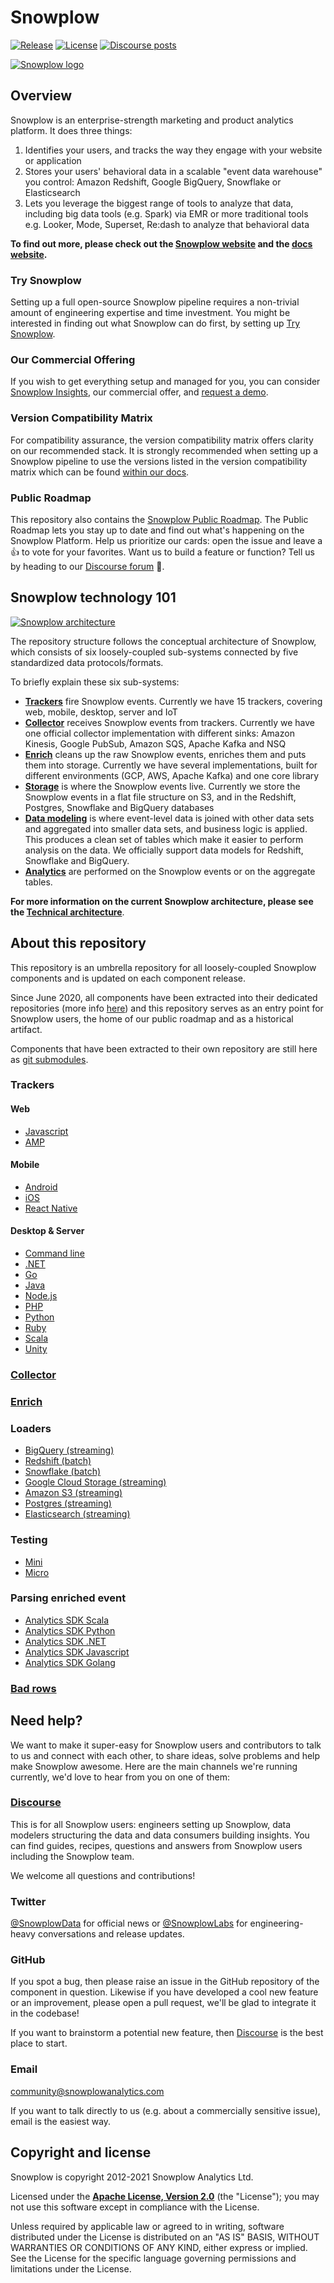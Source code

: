 # Snowplow

[![Release][release-badge]][release]
[![License][license-image]][license]
[![Discourse posts][discourse-image]][discourse]

[![Snowplow logo][logo-image]][website]

## Overview

Snowplow is an enterprise-strength marketing and product analytics platform. It does three things:

1. Identifies your users, and tracks the way they engage with your website or application
2. Stores your users' behavioral data in a scalable "event data warehouse" you control: Amazon Redshift, Google BigQuery, Snowflake or Elasticsearch
3. Lets you leverage the biggest range of tools to analyze that data, including big data tools (e.g. Spark) via EMR or more traditional tools e.g. Looker, Mode, Superset, Re:dash to analyze that behavioral data

**To find out more, please check out the [Snowplow website][website] and the [docs website][docs].**



### Try Snowplow

Setting up a full open-source Snowplow pipeline requires a non-trivial amount of engineering expertise and time investment.
You might be interested in finding out what Snowplow can do first, by setting up [Try Snowplow][try-snowplow].

### Our Commercial Offering
If you wish to get everything setup and managed for you, you can consider [Snowplow Insights][insights], our commercial offer, and [request a demo][request-a-demo].

### Version Compatibility Matrix

For compatibility assurance, the version compatibility matrix offers clarity on our recommended stack. It is strongly recommended when setting up a Snowplow pipeline to use the versions listed in the version compatibility matrix which can be found [within our docs][version-compatibility].

### Public Roadmap

This repository also contains the [Snowplow Public Roadmap][roadmap]. The Public Roadmap lets you stay up to date and find out what's happening on the Snowplow Platform. Help us prioritize our cards: open the issue and leave a 👍 to vote for your favorites. Want us to build a feature or function? Tell us by heading to our [Discourse forum][discourse] 💬.

## Snowplow technology 101

[![Snowplow architecture][architecture-image]][architecture]

The repository structure follows the conceptual architecture of Snowplow, which consists of six loosely-coupled sub-systems connected by five standardized data protocols/formats.

To briefly explain these six sub-systems:

* **[Trackers][trackers]** fire Snowplow events. Currently we have 15 trackers, covering web, mobile, desktop, server and IoT
* **[Collector][collector]** receives Snowplow events from trackers. Currently we have one official collector implementation with different sinks: Amazon Kinesis, Google PubSub, Amazon SQS, Apache Kafka and NSQ
* **[Enrich][enrich]** cleans up the raw Snowplow events, enriches them and puts them into storage. Currently we have several implementations, built for different environments (GCP, AWS, Apache Kafka) and one core library
* **[Storage][storage]** is where the Snowplow events live. Currently we store the Snowplow events in a flat file structure on S3, and in the Redshift, Postgres, Snowflake and BigQuery databases
* **[Data modeling][data-modeling]** is where event-level data is joined with other data sets and aggregated into smaller data sets, and business logic is applied. This produces a clean set of tables which make it easier to perform analysis on the data. We officially support data models for Redshift, Snowflake and BigQuery.
* **[Analytics][analytics-sdks]** are performed on the Snowplow events or on the aggregate tables.

**For more information on the current Snowplow architecture, please see the [Technical architecture][architecture]**.

## About this repository

This repository is an umbrella repository for all loosely-coupled Snowplow components and is updated on each component release.

Since June 2020, all components have been extracted into their dedicated repositories (more info [here][split-blogpost])
and this repository serves as an entry point for Snowplow users, the home of our public roadmap and as a historical artifact.

Components that have been extracted to their own repository are still here as [git submodules][submodules].

### Trackers

#### Web

* [Javascript](https://github.com/snowplow/snowplow-javascript-tracker)
* [AMP](https://docs.snowplowanalytics.com/docs/collecting-data/collecting-from-own-applications/google-amp-tracker/)

#### Mobile

* [Android](https://github.com/snowplow/snowplow-android-tracker)
* [iOS](https://github.com/snowplow/snowplow-objc-tracker)
* [React Native](https://github.com/snowplow-incubator/snowplow-react-native-tracker)

#### Desktop & Server

* [Command line](https://github.com/snowplow/snowplow-tracking-cli)
* [.NET](https://github.com/snowplow/snowplow-dotnet-tracker)
* [Go](https://github.com/snowplow/snowplow-golang-tracker)
* [Java](https://github.com/snowplow/snowplow-java-tracker)
* [Node.js](https://github.com/snowplow/snowplow-javascript-tracker)
* [PHP](https://github.com/snowplow/snowplow-php-tracker)
* [Python](https://github.com/snowplow/snowplow-python-tracker)
* [Ruby](https://github.com/snowplow/snowplow-ruby-tracker)
* [Scala](https://github.com/snowplow/snowplow-scala-tracker)
* [Unity](https://github.com/snowplow/snowplow-unity-tracker)

### [Collector](https://github.com/snowplow/stream-collector)

### [Enrich](https://github.com/snowplow/enrich)

### Loaders

* [BigQuery (streaming)](https://github.com/snowplow-incubator/snowplow-bigquery-loader)
* [Redshift (batch)](https://github.com/snowplow/snowplow-rdb-loader)
* [Snowflake (batch)](https://github.com/snowplow-incubator/snowplow-snowflake-loader)
* [Google Cloud Storage (streaming)](https://github.com/snowplow-incubator/snowplow-google-cloud-storage-loader)
* [Amazon S3 (streaming)](https://github.com/snowplow/snowplow-s3-loader)
* [Postgres (streaming)](https://github.com/snowplow-incubator/snowplow-postgres-loader)
* [Elasticsearch (streaming)](https://github.com/snowplow/snowplow-elasticsearch-loader)

### Testing

* [Mini](https://github.com/snowplow/snowplow-mini)
* [Micro](https://github.com/snowplow-incubator/snowplow-micro)

### Parsing enriched event

* [Analytics SDK Scala](https://github.com/snowplow/snowplow-scala-analytics-sdk)
* [Analytics SDK Python](https://github.com/snowplow/snowplow-python-analytics-sdk)
* [Analytics SDK .NET](https://github.com/snowplow/snowplow-dotnet-analytics-sdk)
* [Analytics SDK Javascript](https://github.com/snowplow-incubator/snowplow-js-analytics-sdk/)
* [Analytics SDK Golang](https://github.com/snowplow/snowplow-golang-analytics-sdk)

### [Bad rows](https://github.com/snowplow-incubator/snowplow-badrows)

## Need help?

We want to make it super-easy for Snowplow users and contributors to talk to us and connect with each other, to share ideas, solve problems and help make Snowplow awesome. Here are the main channels we're running currently, we'd love to hear from you on one of them:

### [Discourse][discourse]

This is for all Snowplow users: engineers setting up Snowplow, data modelers structuring the data and data consumers building insights. You can find guides, recipes, questions and answers from Snowplow users including the Snowplow team.

We welcome all questions and contributions!

### Twitter

[@SnowplowData][snowplow-twitter] for official news or [@SnowplowLabs][snowplow-labs-twitter] for engineering-heavy conversations and release updates.

### GitHub

If you spot a bug, then please raise an issue in the GitHub repository of the component in question.
Likewise if you have developed a cool new feature or an improvement, please open a pull request,
we'll be glad to integrate it in the codebase!

If you want to brainstorm a potential new feature, then [Discourse][discourse] is the best place to start.

### Email

[community@snowplowanalytics.com][community-email]

If you want to talk directly to us (e.g. about a commercially sensitive issue), email is the easiest way.

## Copyright and license

Snowplow is copyright 2012-2021 Snowplow Analytics Ltd.

Licensed under the **[Apache License, Version 2.0][license]** (the "License");
you may not use this software except in compliance with the License.

Unless required by applicable law or agreed to in writing, software
distributed under the License is distributed on an "AS IS" BASIS,
WITHOUT WARRANTIES OR CONDITIONS OF ANY KIND, either express or implied.
See the License for the specific language governing permissions and
limitations under the License.

[license-image]: https://img.shields.io/badge/license-Apache--2-blue.svg?style=flat
[license]: https://www.apache.org/licenses/LICENSE-2.0

[logo-image]: media/snowplow_logo.png
[website]: https://snowplowanalytics.com
[docs]: https://docs.snowplowanalytics.com/open-source-docs/

[insights]: https://snowplowanalytics.com/products/snowplow-insights/
[version-compatibility]: https://docs.snowplowanalytics.com/docs/pipeline-components-and-applications/version-compatibility-matrix/
[try-snowplow]: https://try.snowplowanalytics.com/?utm_source=github&utm_medium=post&utm_campaign=try-snowplow
[request-a-demo]: https://go.snowplowanalytics.com/l/571483/2021-05-04/3sv1pg8
[roadmap]: https://github.com/snowplow/snowplow/projects

[architecture-image]: media/snowplow_architecture.png
[architecture]: ./ARCHITECTURE.md

[trackers]: https://github.com/snowplow/snowplow/tree/master/1-trackers
[collector]: https://github.com/snowplow/snowplow/tree/master/2-collectors
[enrich]: https://github.com/snowplow/snowplow/tree/master/3-enrich
[storage]: https://github.com/snowplow/snowplow/tree/master/4-storage
[data-modeling]: https://github.com/snowplow/snowplow/tree/master/5-data-modeling
[analytics-sdks]: https://docs.snowplowanalytics.com/docs/modeling-your-data/analytics-sdk/

[split-blogpost]: https://snowplowanalytics.com/blog/2020/07/16/changing-releasing/
[submodules]: https://git-scm.com/book/en/v2/Git-Tools-Submodules

[discourse-image]: https://img.shields.io/discourse/posts?server=https%3A%2F%2Fdiscourse.snowplowanalytics.com%2F
[discourse]: http://discourse.snowplowanalytics.com/
[snowplow-twitter]: https://twitter.com/SnowplowData
[snowplow-labs-twitter]: https://twitter.com/SnowplowLabs
[community-email]: mailto:community@snowplowanalytics.com

[release]: https://github.com/snowplow/snowplow/releases/tag/21.04
[release-badge]: https://img.shields.io/badge/Snowplow-21.04%20Pennine%20Alps-6638b8
